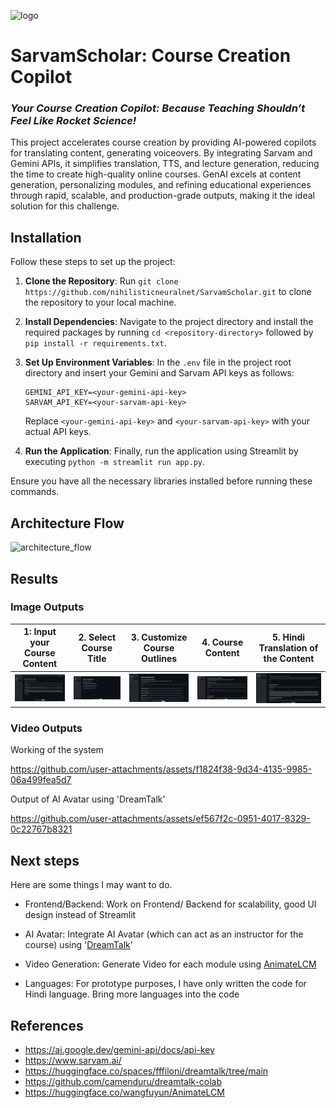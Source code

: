 ![logo](https://github.com/user-attachments/assets/174ff08d-6a90-4898-b348-6b3b4581be5e)

# SarvamScholar: Course Creation Copilot

### *Your Course Creation Copilot: Because Teaching Shouldn’t Feel Like Rocket Science!*

This project accelerates course creation by providing AI-powered copilots for translating content, generating voiceovers. By integrating Sarvam and Gemini APIs, it simplifies translation, TTS, and lecture generation, reducing the time to create high-quality online courses. GenAI excels at content generation, personalizing modules, and refining educational experiences through rapid, scalable, and production-grade outputs, making it the ideal solution for this challenge.

## Installation

Follow these steps to set up the project:

1. **Clone the Repository**: Run `git clone https://github.com/nihilisticneuralnet/SarvamScholar.git` to clone the repository to your local machine.

2. **Install Dependencies**: Navigate to the project directory and install the required packages by running `cd <repository-directory>` followed by `pip install -r requirements.txt`. 

3. **Set Up Environment Variables**: In the `.env` file in the project root directory and insert your Gemini and Sarvam API keys as follows:
   ```plaintext
   GEMINI_API_KEY=<your-gemini-api-key>
   SARVAM_API_KEY=<your-sarvam-api-key>
   ```
   Replace `<your-gemini-api-key>` and `<your-sarvam-api-key>` with your actual API keys.

4. **Run the Application**: Finally, run the application using Streamlit by executing `python -m streamlit run app.py`.

Ensure you have all the necessary libraries installed before running these commands.

## Architecture Flow

![architecture_flow](https://github.com/user-attachments/assets/e81002a9-668f-422f-b778-b5866d66b3df)

## Results

### Image Outputs

 1: Input your Course Content | 2. Select Course Title | 3. Customize Course Outlines | 4. Course Content | 5. Hindi Translation of the Content | 
| --- | --- | --- | --- | --- | 
| <img src="img/Screenshot 2024-10-02 231659.png" width="200"/> | <img src="img/Screenshot 2024-10-02 231713.png" width="200"/> | <img src="img/Screenshot 2024-10-02 231723.png" width="200"/> | <img src="img/Screenshot 2024-10-02 231737.png" width="200"/> | <img src="img/Screenshot 2024-10-02 231753.png" width="200"/> | 


### Video Outputs

Working of the system

https://github.com/user-attachments/assets/f1824f38-9d34-4135-9985-06a499fea5d7


Output of AI Avatar using 'DreamTalk'

https://github.com/user-attachments/assets/ef567f2c-0951-4017-8329-0c22767b8321

## Next steps

Here are some things I may want to do.

- Frontend/Backend: Work on Frontend/ Backend for scalability, good UI design instead of Streamlit

- AI Avatar: Integrate AI Avatar (which can act as an instructor for the course) using '[DreamTalk](https://huggingface.co/spaces/fffiloni/dreamtalk/tree/main)'

- Video Generation: Generate Video for each module using [AnimateLCM](https://huggingface.co/wangfuyun/AnimateLCM)

- Languages: For prototype purposes, I have only written the code for Hindi language. Bring more languages into the code

## References

- https://ai.google.dev/gemini-api/docs/api-key
- https://www.sarvam.ai/
- https://huggingface.co/spaces/fffiloni/dreamtalk/tree/main
- https://github.com/camenduru/dreamtalk-colab
- https://huggingface.co/wangfuyun/AnimateLCM
